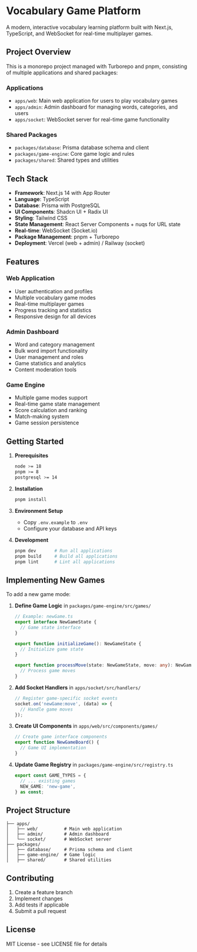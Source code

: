 # Vocabulary Game Platform

A modern, interactive vocabulary learning platform built with Next.js, TypeScript, and WebSocket for real-time multiplayer games.

## Project Overview

This is a monorepo project managed with Turborepo and pnpm, consisting of multiple applications and shared packages:

### Applications

- `apps/web`: Main web application for users to play vocabulary games
- `apps/admin`: Admin dashboard for managing words, categories, and users
- `apps/socket`: WebSocket server for real-time game functionality

### Shared Packages

- `packages/database`: Prisma database schema and client
- `packages/game-engine`: Core game logic and rules
- `packages/shared`: Shared types and utilities

## Tech Stack

- **Framework**: Next.js 14 with App Router
- **Language**: TypeScript
- **Database**: Prisma with PostgreSQL
- **UI Components**: Shadcn UI + Radix UI
- **Styling**: Tailwind CSS
- **State Management**: React Server Components + nuqs for URL state
- **Real-time**: WebSocket (Socket.io)
- **Package Management**: pnpm + Turborepo
- **Deployment**: Vercel (web + admin) / Railway (socket)

## Features

### Web Application
- User authentication and profiles
- Multiple vocabulary game modes
- Real-time multiplayer games
- Progress tracking and statistics
- Responsive design for all devices

### Admin Dashboard
- Word and category management
- Bulk word import functionality
- User management and roles
- Game statistics and analytics
- Content moderation tools

### Game Engine
- Multiple game modes support
- Real-time game state management
- Score calculation and ranking
- Match-making system
- Game session persistence

## Getting Started

1. **Prerequisites**
   ```bash
   node >= 18
   pnpm >= 8
   postgresql >= 14
   ```

2. **Installation**
   ```bash
   pnpm install
   ```

3. **Environment Setup**
   - Copy `.env.example` to `.env`
   - Configure your database and API keys

4. **Development**
   ```bash
   pnpm dev       # Run all applications
   pnpm build     # Build all applications
   pnpm lint      # Lint all applications
   ```

## Implementing New Games

To add a new game mode:

1. **Define Game Logic** in `packages/game-engine/src/games/`
   ```typescript
   // Example: newGame.ts
   export interface NewGameState {
     // Game state interface
   }
   
   export function initializeGame(): NewGameState {
     // Initialize game state
   }
   
   export function processMove(state: NewGameState, move: any): NewGameState {
     // Process game moves
   }
   ```

2. **Add Socket Handlers** in `apps/socket/src/handlers/`
   ```typescript
   // Register game-specific socket events
   socket.on('newGame:move', (data) => {
     // Handle game moves
   });
   ```

3. **Create UI Components** in `apps/web/src/components/games/`
   ```typescript
   // Create game interface components
   export function NewGameBoard() {
     // Game UI implementation
   }
   ```

4. **Update Game Registry** in `packages/game-engine/src/registry.ts`
   ```typescript
   export const GAME_TYPES = {
     // ... existing games
     NEW_GAME: 'new-game',
   } as const;
   ```

## Project Structure

```
├── apps/
│   ├── web/          # Main web application
│   ├── admin/        # Admin dashboard
│   └── socket/       # WebSocket server
├── packages/
│   ├── database/     # Prisma schema and client
│   ├── game-engine/  # Game logic
│   ├── shared/       # Shared utilities
```

## Contributing

1. Create a feature branch
2. Implement changes
3. Add tests if applicable
4. Submit a pull request

## License

MIT License - see LICENSE file for details
